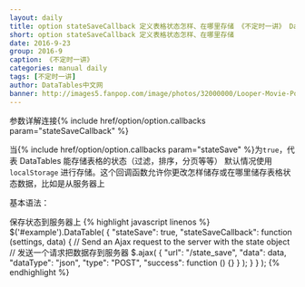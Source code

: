 ```yaml
---
layout: daily
title: option stateSaveCallback 定义表格状态怎样、在哪里存储 《不定时一讲》 DataTables中文网
short: option stateSaveCallback 定义表格状态怎样、在哪里存储
date: 2016-9-23
group: 2016-9
caption: 《不定时一讲》
categories: manual daily
tags: [不定时一讲]
author: DataTables中文网
banner: http://images5.fanpop.com/image/photos/32000000/Looper-Movie-Poster-looper-32031468-2560-1920.jpg
---
```

参数详解连接{% include href/option/option.callbacks param="stateSaveCallback" %}

当{% include href/option/option.callbacks param="stateSave" %}为`true`，代表 DataTables 能存储表格的状态（过滤，排序，分页等等）
默认情况使用 `localStorage` 进行存储。这个回调函数允许你更改怎样储存或在哪里储存表格状态数据，比如是从服务器上
<!--more-->

基本语法：

保存状态到服务器上
{% highlight javascript linenos %}
$('#example').DataTable( {
  "stateSave": true,
  "stateSaveCallback": function (settings, data) {
    // Send an Ajax request to the server with the state object
    // 发送一个请求把数据存到服务器
    $.ajax( {
      "url": "/state_save",
      "data": data,
      "dataType": "json",
      "type": "POST",
      "success": function () {}
    } );
  }
} );
{% endhighlight %}
